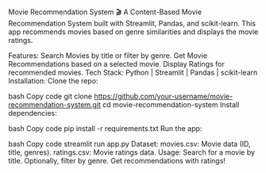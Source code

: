 Movie Recommendation System 🎬
A Content-Based Movie Recommendation System built with Streamlit, Pandas, and scikit-learn. This app recommends movies based on genre similarities and displays the movie ratings.

Features:
Search Movies by title or filter by genre.
Get Movie Recommendations based on a selected movie.
Display Ratings for recommended movies.
Tech Stack:
Python | Streamlit | Pandas | scikit-learn
Installation:
Clone the repo:

bash
Copy code
git clone https://github.com/your-username/movie-recommendation-system.git
cd movie-recommendation-system
Install dependencies:

bash
Copy code
pip install -r requirements.txt
Run the app:

bash
Copy code
streamlit run app.py
Dataset:
movies.csv: Movie data (ID, title, genres).
ratings.csv: Movie ratings data.
Usage:
Search for a movie by title.
Optionally, filter by genre.
Get recommendations with ratings!
